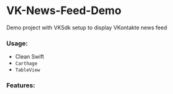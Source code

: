 # VK-News-Feed-Demo
Demo project with VKSdk setup to display VKontakte news feed

### Usage:
* Clean Swift
* `Carthage`
* `TableView`
 
### Features: 

